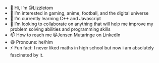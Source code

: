 - 👋 Hi, I’m @Lizzletom
- 👀 I’m interested in gaming, anime, football, and the digital universe
- 🌱 I’m currently learning C++ and Javascript
- 💞️ I’m looking to collaborate on anything that will help me improve my problem solving abilities and programming skills
- 📫 How to reach me @Jensen Mutaringe on LinkedIn
- 😄 Pronouns: he/him
- ⚡ Fun fact: I never liked maths in high school but now i am absolutely fascinated by it.

<!---
Lizzletom/Lizzletom is a ✨ special ✨ repository because its `README.md` (this file) appears on your GitHub profile.
You can click the Preview link to take a look at your changes.
--->
